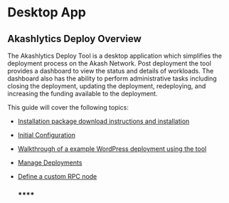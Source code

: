 # Desktop App

## Akashlytics Deploy Overview

The Akashlytics Deploy Tool is a desktop application which simplifies the deployment process on the Akash Network.  Post deployment the tool provides a dashboard to view the status and details of workloads.  The dashboard also has the ability to perform administrative tasks including closing the deployment, updating the deployment, redeploying, and increasing the funding available to the deployment.

This guide will cover the following topics:

* [Installation package download instructions and installation](akashlytics-deploy-installation.md)
* [Initial Configuration](initial-configuration.md)
* [Walkthrough of a example WordPress deployment using the tool](wordpress-deployment-example.md)
* [Manage Deployments](manage-deployments.md)
*   [Define a custom RPC node](custom-rpc-node.md)

    ### ****
